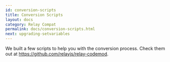 ```yaml
---
id: conversion-scripts
title: Conversion Scripts
layout: docs
category: Relay Compat
permalink: docs/conversion-scripts.html
next: upgrading-setvariables
---
```


We built a few scripts to help you with the conversion process. Check them out at https://github.com/relayjs/relay-codemod.
